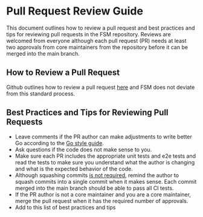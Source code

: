 # Pull Request Review Guide

This document outlines how to review a pull request and best practices and tips for reviewing pull requests in the FSM repository.
Reviews are welcomed from everyone although each pull request (PR) needs at least two approvals from core maintainers from the
repository before it can be merged into the main branch.

## How to Review a Pull Request

Github outlines how to review a pull request [here](https://docs.github.com/en/github/collaborating-with-pull-requests/reviewing-changes-in-pull-requests/reviewing-proposed-changes-in-a-pull-request) and FSM does not deviate from this standard process.

## Best Practices and Tips for Reviewing Pull Requests

- Leave comments if the PR author can make adjustments to write better Go according to the [Go style guide](https://golang.org/doc/effective_go).
- Ask questions if the code does not make sense to you.
- Make sure each PR includes the appropriate unit tests and e2e tests and read the tests to make sure you understand what the author is changing and what is the expected behavior of the code.
- Although squashing commits [is not required](/CONTRIBUTING.md/#merging-pull-requests), remind the author to squash commits into a single commit when it makes sense. Each commit merged into the main branch should be able to pass all CI tests.
- If the PR author is not a core maintainer and you are a core maintainer, merge the pull request when it has the required number of approvals.
- Add to this list of best practices and tips
